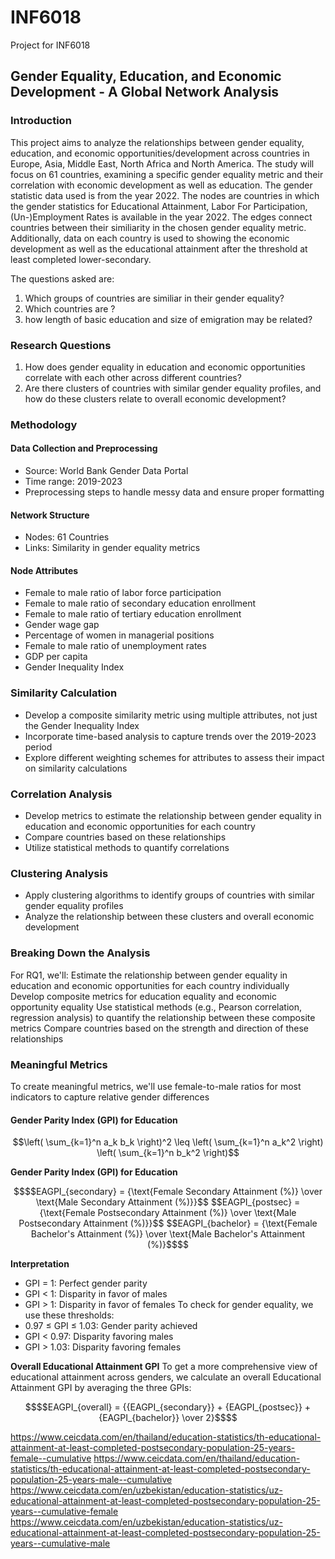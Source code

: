 # INF6018
Project for INF6018

## Gender Equality, Education, and Economic Development - A Global Network Analysis

### Introduction 
This project aims to analyze the relationships between gender equality, education, and economic opportunities/development across countries in Europe, Asia, Middle East, North Africa and North America. The study will focus on 61 countries, examining a specific gender equality metric and their correlation with economic development as well as education.
The gender statistic data used is from the year 2022. The nodes are countries in which the gender statistics for Educational Attainment, Labor For Participation, (Un-)Employment Rates is available in the year 2022. The edges connect countries between their similiarity in the chosen gender equality metric. Additionally, data on each country is used to showing the economic development as well as the educational attainment after the threshold at least completed lower-secondary. 

The questions asked are: 

1. Which groups of countries are similiar in their gender equality?
2. Which countries are ?
3. how length of basic education and size of emigration may be related?

### Research Questions
1. How does gender equality in education and economic opportunities correlate with each other across different countries?
2. Are there clusters of countries with similar gender equality profiles, and how do these clusters relate to overall economic development?

### Methodology

#### Data Collection and Preprocessing
* Source: World Bank Gender Data Portal
* Time range: 2019-2023
* Preprocessing steps to handle messy data and ensure proper formatting

#### Network Structure
* Nodes: 61 Countries
* Links: Similarity in gender equality metrics

#### Node Attributes
* Female to male ratio of labor force participation
* Female to male ratio of secondary education enrollment
* Female to male ratio of tertiary education enrollment
* Gender wage gap
* Percentage of women in managerial positions
* Female to male ratio of unemployment rates
* GDP per capita
* Gender Inequality Index

### Similarity Calculation
* Develop a composite similarity metric using multiple attributes, not just the Gender Inequality Index
* Incorporate time-based analysis to capture trends over the 2019-2023 period
* Explore different weighting schemes for attributes to assess their impact on similarity calculations

### Correlation Analysis
* Develop metrics to estimate the relationship between gender equality in education and economic opportunities for each country
* Compare countries based on these relationships
* Utilize statistical methods to quantify correlations

### Clustering Analysis
* Apply clustering algorithms to identify groups of countries with similar gender equality profiles
* Analyze the relationship between these clusters and overall economic development

### Breaking Down the Analysis
For RQ1, we'll:
Estimate the relationship between gender equality in education and economic opportunities for each country individually
Develop composite metrics for education equality and economic opportunity equality
Use statistical methods (e.g., Pearson correlation, regression analysis) to quantify the relationship between these composite metrics
Compare countries based on the strength and direction of these relationships

### Meaningful Metrics
To create meaningful metrics, we'll use female-to-male ratios for most indicators to capture relative gender differences

#### Gender Parity Index (GPI) for Education

```math
\left( \sum_{k=1}^n a_k b_k \right)^2 \leq \left( \sum_{k=1}^n a_k^2 \right) \left( \sum_{k=1}^n b_k^2 \right)
```

**Gender Parity Index (GPI) for Education**

```math
$$EAGPI_{secondary} = {\text{Female Secondary Attainment (%)} \over \text{Male Secondary Attainment (%)}}$$
$$EAGPI_{postsec} = {\text{Female Postsecondary Attainment (%)} \over \text{Male Postsecondary Attainment (%)}}$$
$$EAGPI_{bachelor} = {\text{Female Bachelor's Attainment (%)} \over \text{Male Bachelor's Attainment (%)}$$
```

**Interpretation**
* GPI = 1: Perfect gender parity
* GPI < 1: Disparity in favor of males
* GPI > 1: Disparity in favor of females
To check for gender equality, we use these thresholds:
* 0.97 ≤ GPI ≤ 1.03: Gender parity achieved
* GPI < 0.97: Disparity favoring males
* GPI > 1.03: Disparity favoring females

**Overall Educational Attainment GPI**
To get a more comprehensive view of educational attainment across genders, we calculate an overall Educational Attainment GPI by averaging the three GPIs:

```math
$$EAGPI_{overall} = {{EAGPI_{secondary}} + {EAGPI_{postsec}} + {EAGPI_{bachelor}} \over 2}$$
```

https://www.ceicdata.com/en/thailand/education-statistics/th-educational-attainment-at-least-completed-postsecondary-population-25-years-female--cumulative
https://www.ceicdata.com/en/thailand/education-statistics/th-educational-attainment-at-least-completed-postsecondary-population-25-years-male--cumulative
https://www.ceicdata.com/en/uzbekistan/education-statistics/uz-educational-attainment-at-least-completed-postsecondary-population-25-years--cumulative-female
https://www.ceicdata.com/en/uzbekistan/education-statistics/uz-educational-attainment-at-least-completed-postsecondary-population-25-years--cumulative-male
